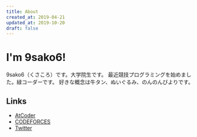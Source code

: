 ```yaml
---
title: About
created_at: 2019-04-21
updated_at: 2019-10-20
draft: false
---
```


# I'm 9sako6!
9sako6（くさころ）です。大学院生です。
最近競技プログラミングを始めました。緑コーダーです。
好きな概念は牛タン、ぬいぐるみ、のんのんびよりです。

## Links
- [AtCoder](https://atcoder.jp/users/qsako6)
- [CODEFORCES](https://codeforces.com/profile/qsako6)
- [Twitter](https://twitter.com/9sako6)


